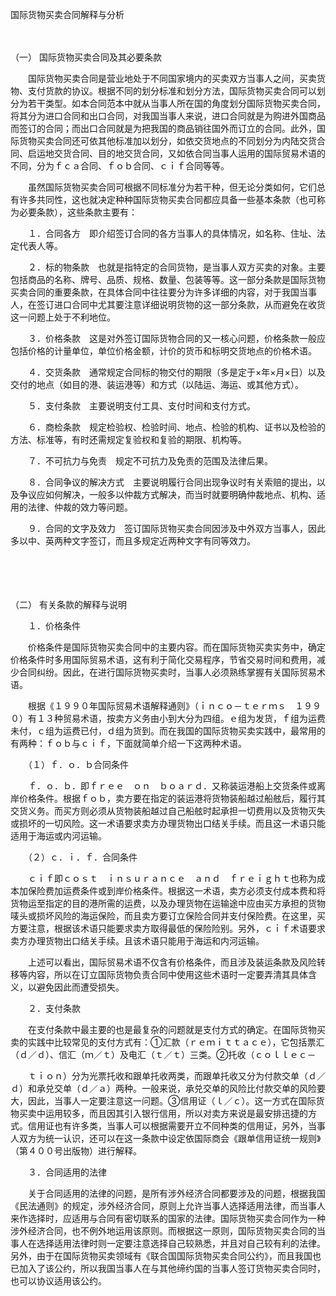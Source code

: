 



国际货物买卖合同解释与分析



 

　　

（一）
国际货物买卖合同及其必要条款

　　国际货物买卖合同是营业地处于不同国家境内的买卖双方当事人之间，买卖货物、支付货款的协议。根据不同的划分标准和划分方法，国际货物买卖合同可以划分为若干类型。如本合同范本中就从当事人所在国的角度划分国际货物买卖合同，将其分为进口合同和出口合同，对我国当事人来说，进口合同就是为购进外国商品而签订的合同；而出口合同就是为把我国的商品销往国外而订立的合同。此外，国际货物买卖合同还可依其他标准加以划分，如依交货地点的不同划分为内陆交货合同、启运地交货合同、目的地交货合同，又如依合同当事人运用的国际贸易术语的不同，分为ｆｃａ合同、ｆｏｂ合同、ｃｉｆ合同等等。

　　虽然国际货物买卖合同可根据不同标准分为若干种，但无论分类如何，它们总有许多共同性，这也就决定种种国际货物买卖合同都应具备一些基本条款（也可称为必要条款），这些条款主要有：

　　１．合同各方　即介绍签订合同的各方当事人的具体情况，如名称、住址、法定代表人等。

　　２．标的物条款　也就是指特定的合同货物，是当事人双方买卖的对象。主要包括商品的名称、牌号、品质、规格、数量、包装等等。这一部分条款是国际货物买卖合同的重要条款，在具体合同中往往要分为许多详细的内容，对于我国当事人，在签订进口合同中尤其要注意详细说明货物的这一部分条款，从而避免在收货这一问题上处于不利地位。

　　３．价格条款　这是对外签订国际货物合同的又一核心问题，价格条款一般应包括价格的计量单位，单位价格金额，计价的货币和标明交货地点的价格术语。

　　４．交货条款　通常规定合同标的物交付的期限（多是定于×年×月×日）以及交付的地点（如目的港、装运港等）和方式（以陆运、海运、或其他方式）。

　　５．支付条款　主要说明支付工具、支付时间和支付方式。

　　６．商检条款　规定检验权、检验时间、地点、检验的机构、证书以及检验的方法、标准等，有时还需规定复验权和复验的期限、机构等。

　　７．不可抗力与免责　规定不可抗力及免责的范围及法律后果。

　　８．合同争议的解决方式　主要说明履行合同出现争议时有关索赔的提出，以及争议应如何解决，一般多以仲裁方式解决，而当时就要明确仲裁地点、机构、适用的法律、仲裁的效力等问题。

　　９．合同的文字及效力　签订国际货物买卖合同因涉及中外双方当事人，因此多以中、英两种文字签订，而且多规定近两种文字有同等效力。

　　

　　

（二）
有关条款的解释与说明

　　１．价格条件

　　价格条件是国际货物买卖合同中的主要内容。而在国际货物买卖实务中，确定价格条件时多用国际贸易术语，这有利于简化交易程序，节省交易时间和费用，减少合同纠纷。因此，在进行国际货物买卖时，当事人必须熟练掌握有关国际贸易术语。

　　根据《１９９０年国际贸易术语解释通则》（ｉｎｃｏ－ｔｅｒｍｓ　１９９０）有１３种贸易术语，按卖方义务由小到大分为四组。ｅ组为发货，ｆ组为运费未付，ｃ组为运费已付，ｄ组为货到。而在我国的国际货物买卖实践中，最常用的有两种：ｆｏｂ与ｃｉｆ，下面就简单介绍一下这两种术语。

　　（１）ｆ．ｏ．ｂ合同条件

　　ｆ．ｏ．ｂ．即ｆｒｅｅ　ｏｎ　ｂｏａｒｄ．又称装运港船上交货条件或离岸价格条件。根据ｆｏｂ，卖方要在指定的装运港将货物装船越过船舷后，履行其交货义务。而买方则必须从货物装船越过自己船舷时起承担一切费用以及货物灭失或损坏的一切风险。这一术语要求卖方办理货物出口结关手续。而且这一术语只能适用于海运或内河运输。

　　（２）ｃ．ｉ．ｆ．合同条件

　　ｃｉｆ即ｃｏｓｔ　ｉｎｓｕｒａｎｃｅ　ａｎｄ　ｆｒｅｉｇｈｔ也称为成本加保险费加运费条件或到岸价格条件。根据这一术语，卖方必须支付成本费和将货物运至指定的目的港所需的运费，以及办理货物在运输途中应由买方承担的货物唛头或损坏风险的海运保险，而且卖方要订立保险合同并支付保险费。在这里，买方要注意，根据该术语只能要求卖方取得最低的保险险别。另外，ｃｉｆ术语要求卖方办理货物出口结关手续。且该术语只能用于海运和内河运输。

　　上述可以看出，国际贸易术语不仅含有价格条件，而且涉及装运条款及风险转移等内容，所以在订立国际货物负责合同中使用这些术语时一定要弄清其具体含义，以避免因此而遭受损失。

　　２．支付条款

　　在支付条款中最主要的也是最复杂的问题就是支付方式的确定。在国际货物买卖的实践中比较常见的支付方式有：①汇款（ｒｅｍｉｔｔａｃｅ），它包括票汇（ｄ／ｄ）、信汇（ｍ／ｔ）及电汇（ｔ／ｔ）三类。②托收（ｃｏｌｌｅｃ－

　　ｔｉｏｎ）分为光票托收和跟单托收两类，而跟单托收又分为付款交单（ｄ／ｄ）和承兑交单（ｄ／ａ）两种。一般来说，承兑交单的风险比付款交单的风险要大，因此，当事人一定要注意这一问题。③信用证（ｌ／ｃ）。这一方式在国际货物买卖中运用较多，而且因其引入银行信用，所以对卖方来说是最安排迅捷的方式。信用证也有许多类，当事人可以根据需要开立不同种类的信用证，另外，当事人双方为统一认识，还可以在这一条款中设定依国际商会《跟单信用证统一规则》（第４００号出版物）进行解释。

　　３．合同适用的法律

　　关于合同适用的法律的问题，是所有涉外经济合同都要涉及的问题，根据我国《民法通则》的规定，涉外经济合同，原则上允许当事人选择适用法律，而当事人来作选择时，应适用与合同有密切联系的国家的法律。国际货物买卖合同作为一种涉外经济合同，也不例外地运用该原则。而根据这一原则，国际货物买卖合同的当事人在选择适用法律时则一定要注意选择自己较熟悉，并且对自己较有利的法律。另外，由于在国际货物买卖领域有《联合国国际货物买卖合同公约》，而且我国也已加入了该公约，所以我国当事人在与其他缔约国的当事人签订货物买卖合同时，也可以协议适用该公约。